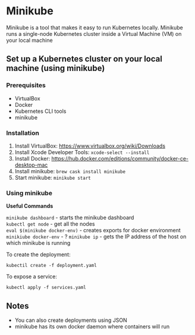 # Minikube

Minikube is a tool that makes it easy to run Kubernetes locally. Minikube runs a single-node Kubernetes cluster inside a Virtual Machine (VM) on your local machine

## Set up a Kubernetes cluster on your local machine (using minikube)

### Prerequisites

* VirtualBox
* Docker
* Kubernetes CLI tools
* minikube

### Installation

1. Install VirtualBox: https://www.virtualbox.org/wiki/Downloads
2. Install Xcode Developer Tools: `xcode-select --install`
3. Install Docker: https://hub.docker.com/editions/community/docker-ce-desktop-mac
4. Install minikube: `brew cask install minikube`
5. Start minikube: `minikube start`

### Using minikube

**Useful Commands**

`minikube dashboard` - starts the minikube dashboard\
`kubectl get node` - get all the nodes\
`eval $(minikube docker-env)` - creates exports for docker environment \
`minikiube docker-env` - ?
`minikube ip` - gets the IP address of the host on which minikube is running

To create the deployment:

`kubectil create -f deployment.yaml`

To expose a service:

`kubectl apply -f services.yaml`

## Notes

* You can also create deployments using JSON
* minikube has its own docker daemon where containers will run